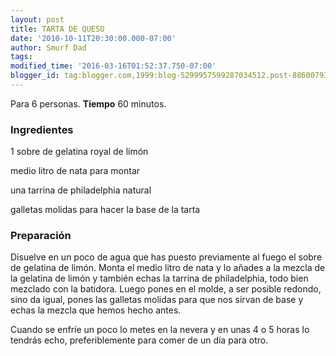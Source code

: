 ```yaml
---
layout: post
title: TARTA DE QUESO
date: '2010-10-11T20:30:00.000-07:00'
author: Smurf Dad
tags: 
modified_time: '2016-03-16T01:52:37.750-07:00'
blogger_id: tag:blogger.com,1999:blog-5299957599287034512.post-886007930520260270
---
```


Para 6 personas.
<b>Tiempo</b> 60 minutos.

<h3>Ingredientes</h3>

1 sobre de gelatina royal de limón

medio litro de nata para montar

una tarrina de philadelphia natural

galletas molidas para hacer la base de la tarta

<h3>Preparación</h3>

Disuelve en un poco de agua que has puesto previamente al fuego el sobre de gelatina de limón. Monta el medio litro de nata y lo añades a la mezcla de la gelatina de limón y también echas la tarrina de philadelphia, todo bien mezclado con la batidora. Luego pones en el molde, a ser posible redondo, sino da igual, pones las galletas molidas para que nos sirvan de base y echas la mezcla que hemos hecho antes.

Cuando se enfríe un poco lo metes en la nevera y en unas 4 o 5 horas lo tendrás echo, preferiblemente para comer de un día para otro.

